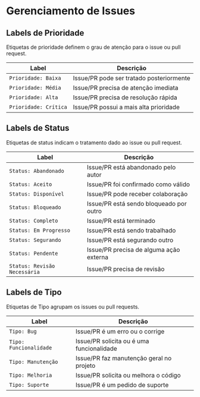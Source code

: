 # Gerenciamento de Issues

## Labels de Prioridade

Etiquetas de prioridade definem o grau de atenção para o issue ou pull request.

| Label                 | Descrição                                      |
| --------------------- | ---------------------------------------------- |
| `Prioridade: Baixa`   | Issue/PR pode ser tratado posteriormente       |
| `Prioridade: Média`   | Issue/PR precisa de atenção imediata           |
| `Prioridade: Alta`    | Issue/PR precisa de resolução rápida           |
| `Prioridade: Crítica` | Issue/PR possui a mais alta prioridade         |

## Labels de Status

Etiquetas de status indicam o tratamento dado ao issue ou pull request.

| Label                        | Descrição                               |
| ---------------------------- | --------------------------------------- |
| `Status: Abandonado`         | Issue/PR está abandonado pelo autor     |
| `Status: Aceito`             | Issue/PR foi confirmado como válido     |
| `Status: Disponível`         | Issue/PR pode receber colaboração       |
| `Status: Bloqueado`          | Issue/PR está sendo bloqueado por outro |
| `Status: Completo`           | Issue/PR está terminado                 |
| `Status: Em Progresso`       | Issue/PR está sendo trabalhado          |
| `Status: Segurando`          | Issue/PR está segurando outro           |
| `Status: Pendente`           | Issue/PR precisa de alguma ação externa |
| `Status: Revisão Necessária` | Issue/PR precisa de revisão             |

## Labels de Tipo

Etiquetas de Tipo agrupam os issues ou pull requests.

| Label                  | Descrição
| ---------------------- | --------------------------------------------- |
| `Tipo: Bug`            | Issue/PR é um erro ou o corrige               |
| `Tipo: Funcionalidade` | Issue/PR solicita ou é uma funcionalidade     |
| `Tipo: Manutenção`     | Issue/PR faz manutenção geral no projeto      |
| `Tipo: Melhoria`       | Issue/PR solicita ou melhora o código         |
| `Tipo: Suporte`        | Issue/PR é um pedido de suporte               |